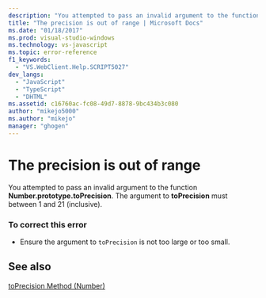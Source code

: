 ```yaml
---
description: "You attempted to pass an invalid argument to the function Number.prototype.toPrecision."
title: "The precision is out of range | Microsoft Docs"
ms.date: "01/18/2017"
ms.prod: visual-studio-windows
ms.technology: vs-javascript
ms.topic: error-reference
f1_keywords: 
  - "VS.WebClient.Help.SCRIPT5027"
dev_langs: 
  - "JavaScript"
  - "TypeScript"
  - "DHTML"
ms.assetid: c16760ac-fc08-49d7-8878-9bc434b3c080
author: "mikejo5000"
ms.author: "mikejo"
manager: "ghogen"
---
```

# The precision is out of range
You attempted to pass an invalid argument to the function **Number.prototype.toPrecision**. The argument to **toPrecision** must between 1 and 21 (inclusive).  
  
### To correct this error  
  
- Ensure the argument to `toPrecision` is not too large or too small.  
  
## See also  
 [toPrecision Method (Number)](https://developer.mozilla.org/docs/Web/JavaScript/Reference/Global_Objects/Number/toprecision)

